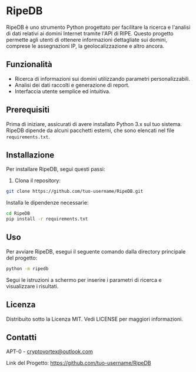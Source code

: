 # RipeDB

RipeDB è uno strumento Python progettato per facilitare la ricerca e l'analisi di dati relativi ai domini Internet tramite l'API di RIPE. Questo progetto permette agli utenti di ottenere informazioni dettagliate sui domini, comprese le assegnazioni IP, la geolocalizzazione e altro ancora.

## Funzionalità

- Ricerca di informazioni sui domini utilizzando parametri personalizzabili.
- Analisi dei dati raccolti e generazione di report.
- Interfaccia utente semplice ed intuitiva.

## Prerequisiti

Prima di iniziare, assicurati di avere installato Python 3.x sul tuo sistema. RipeDB dipende da alcuni pacchetti esterni, che sono elencati nel file `requirements.txt`.

## Installazione

Per installare RipeDB, segui questi passi:

1. Clona il repository:

```bash
git clone https://github.com/tuo-username/RipeDB.git
```
Installa le dipendenze necessarie:
```bash
cd RipeDB
pip install -r requirements.txt
```

## Uso
Per avviare RipeDB, esegui il seguente comando dalla directory principale del progetto:
```bash
python -m ripedb
```
Segui le istruzioni a schermo per inserire i parametri di ricerca e visualizzare i risultati.

## Licenza
Distribuito sotto la Licenza MIT. Vedi LICENSE per maggiori informazioni.

## Contatti
APT-0  - cryptovortex@outlook.com

Link del Progetto: https://github.com/tuo-username/RipeDB
